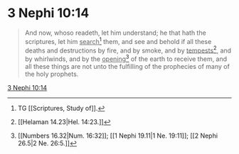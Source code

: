# 3 Nephi 10:14

> And now, whoso readeth, let him understand; he that hath the scriptures, let him <u>search</u>[^a] them, and see and behold if all these deaths and destructions by fire, and by smoke, and by <u>tempests</u>[^b], and by whirlwinds, and by the <u>opening</u>[^c] of the earth to receive them, and all these things are not unto the fulfilling of the prophecies of many of the holy prophets.

[3 Nephi 10:14](https://www.churchofjesuschrist.org/study/scriptures/bofm/3-ne/10?lang=eng&id=p14#p14)


[^a]: TG [[Scriptures, Study of]].
[^b]: [[Helaman 14.23|Hel. 14:23.]]
[^c]: [[Numbers 16.32|Num. 16:32]]; [[1 Nephi 19.11|1 Ne. 19:11]]; [[2 Nephi 26.5|2 Ne. 26:5.]]
